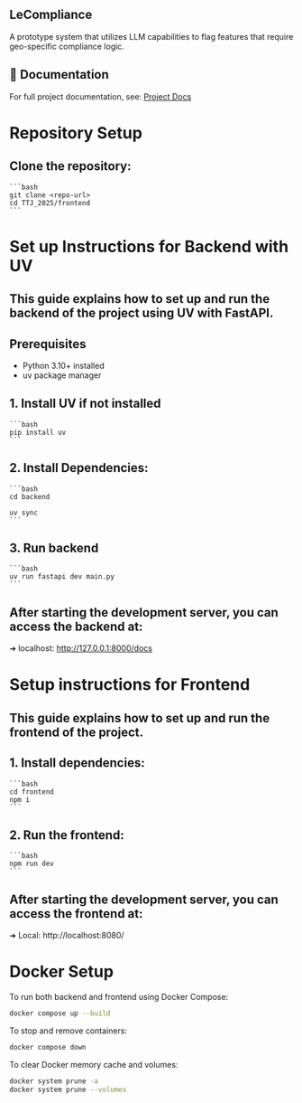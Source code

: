 ## LeCompliance
A prototype system that utilizes LLM capabilities to flag features that require geo-specific compliance logic.

## 📄 Documentation

For full project documentation, see: [Project Docs](https://docs.google.com/document/d/1voDWtOC-vWqSAmjqzOxv-83WxojZyhrVTPsLfnfVrT8/edit?usp=sharing)

# Repository Setup
## Clone the repository:
	```bash
	git clone <repo-url>
	cd TTJ_2025/frontend
	```

# Set up Instructions for Backend with UV
This guide explains how to set up and run the backend of the project using **UV** with **FastAPI**. 
---

## Prerequisites 
- Python 3.10+ installed 
- uv package manager

## 1. Install UV if not installed
	```bash
	pip install uv
	```

## 2. Install Dependencies:
	```bash
	cd backend

	uv sync
	```

## 3. Run backend
	```bash
	uv run fastapi dev main.py
	```
## After starting the development server, you can access the backend at:
  ➜ localhost: http://127.0.0.1:8000/docs

# Setup instructions for Frontend
This guide explains how to set up and run the frontend of the project. 
---

## 1. Install dependencies:
	```bash
	cd frontend
	npm i
	```
## 2. Run the frontend:
	```bash
	npm run dev
	```

## After starting the development server, you can access the frontend at:
  ➜  Local:   http://localhost:8080/

# Docker Setup

To run both backend and frontend using Docker Compose:

```bash
docker compose up --build
```

To stop and remove containers:

```bash
docker compose down
```

To clear Docker memory cache and volumes:

```bash
docker system prune -a
docker system prune --volumes
```
